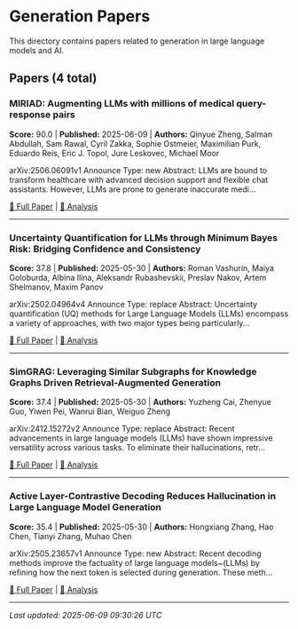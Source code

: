 # Generation Papers

This directory contains papers related to generation in large language models and AI.

## Papers (4 total)

### MIRIAD: Augmenting LLMs with millions of medical query-response pairs

**Score:** 90.0 | **Published:** 2025-06-09 | **Authors:** Qinyue Zheng, Salman Abdullah, Sam Rawal, Cyril Zakka, Sophie Ostmeier, Maximilian Purk, Eduardo Reis, Eric J. Topol, Jure Leskovec, Michael Moor

arXiv:2506.06091v1 Announce Type: new 
Abstract: LLMs are bound to transform healthcare with advanced decision support and flexible chat assistants. However, LLMs are prone to generate inaccurate medi...

[📄 Full Paper](https://arxiv.org/abs/2506.06091) | [📝 Analysis](077c52118826d7e2a83358e215e3e0ba.md)

---

### Uncertainty Quantification for LLMs through Minimum Bayes Risk: Bridging Confidence and Consistency

**Score:** 37.8 | **Published:** 2025-05-30 | **Authors:** Roman Vashurin, Maiya Goloburda, Albina Ilina, Aleksandr Rubashevskii, Preslav Nakov, Artem Shelmanov, Maxim Panov

arXiv:2502.04964v4 Announce Type: replace 
Abstract: Uncertainty quantification (UQ) methods for Large Language Models (LLMs) encompass a variety of approaches, with two major types being particularly...

[📄 Full Paper](https://arxiv.org/abs/2502.04964) | [📝 Analysis](75beed468013cfdf0602c753dea81204.md)

---

### SimGRAG: Leveraging Similar Subgraphs for Knowledge Graphs Driven Retrieval-Augmented Generation

**Score:** 37.4 | **Published:** 2025-05-30 | **Authors:** Yuzheng Cai, Zhenyue Guo, Yiwen Pei, Wanrui Bian, Weiguo Zheng

arXiv:2412.15272v2 Announce Type: replace 
Abstract: Recent advancements in large language models (LLMs) have shown impressive versatility across various tasks. To eliminate their hallucinations, retr...

[📄 Full Paper](https://arxiv.org/abs/2412.15272) | [📝 Analysis](6abc11d53cf1a21d1b0ec161313cf0c6.md)

---

### Active Layer-Contrastive Decoding Reduces Hallucination in Large Language Model Generation

**Score:** 35.4 | **Published:** 2025-05-30 | **Authors:** Hongxiang Zhang, Hao Chen, Tianyi Zhang, Muhao Chen

arXiv:2505.23657v1 Announce Type: new 
Abstract: Recent decoding methods improve the factuality of large language models~(LLMs) by refining how the next token is selected during generation. These meth...

[📄 Full Paper](https://arxiv.org/abs/2505.23657) | [📝 Analysis](fdd54ed79a8ac1f08c737f3d12158741.md)

---


*Last updated: 2025-06-09 09:30:26 UTC*
